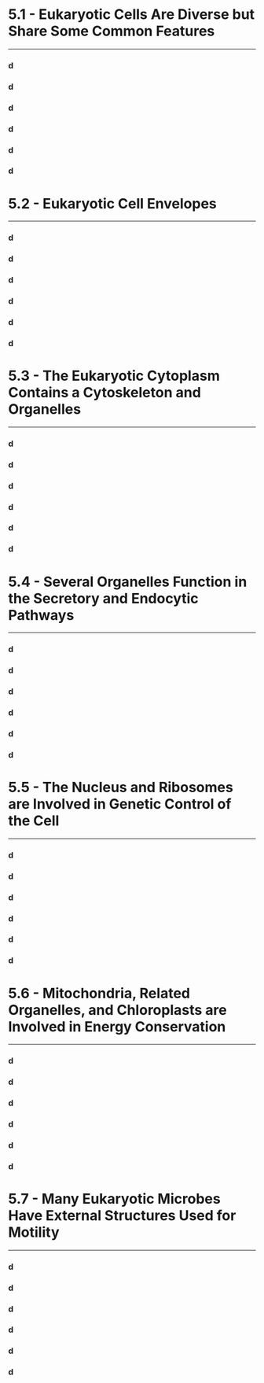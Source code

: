 # 5.1 - Eukaryotic Cells Are Diverse but Share Some Common Features

---
### d
### d
### d
### d
### d
### d
# 5.2 - Eukaryotic Cell Envelopes

---
### d
### d
### d
### d
### d
### d
# 5.3 - The Eukaryotic Cytoplasm Contains a Cytoskeleton and Organelles

---
### d
### d
### d
### d
### d
### d
# 5.4 - Several Organelles Function in the Secretory and Endocytic Pathways

---
### d
### d
### d
### d
### d
### d
# 5.5 - The Nucleus and Ribosomes are Involved in Genetic Control of the Cell

---
### d
### d
### d
### d
### d
### d
# 5.6 - Mitochondria, Related Organelles, and Chloroplasts are Involved in Energy Conservation

---
### d
### d
### d
### d
### d
### d
# 5.7 - Many Eukaryotic Microbes Have External Structures Used for Motility

---
### d
### d
### d
### d
### d
### d
